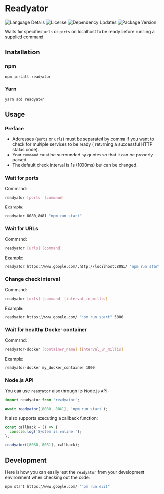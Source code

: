 # Readyator

![Language Details](https://img.shields.io/github/languages/top/bennycode/readyator) ![License](https://img.shields.io/npm/l/readyator.svg) ![Dependency Updates](https://img.shields.io/librariesio/release/npm/readyator.svg) ![Package Version](https://img.shields.io/npm/v/readyator.svg)

Waits for specified `urls` or `ports` on localhost to be ready before running a supplied command.

## Installation

### npm

```bash
npm install readyator
```

### Yarn

```bash
yarn add readyator
```

## Usage

### Preface

- Addresses (`ports` or `urls`) must be separated by comma if you want to check for multiple services to be ready ( returning a successful HTTP status code).
- Your `command` must be surrounded by quotes so that it can be properly parsed.
- The default check interval is 1s (1000ms) but can be changed.

### Wait for ports

Command:

```bash
readyator [ports] [command]
```

Example:

```bash
readyator 8080,8081 "npm run start"
```

### Wait for URLs

Command:

```bash
readyator [urls] [command]
```

Example:

```bash
readyator https://www.google.com/,http://localhost:8081/ "npm run start"
```

### Change check interval

Command:

```bash
readyator [urls] [command] [interval_in_millis]
```

Example:

```bash
readyator https://www.google.com/ "npm run start" 5000
```

### Wait for healthy Docker container

Command:

```bash
readyator-docker [container_name] [interval_in_millis]
```

Example:

```bash
readyator-docker my_docker_container 1000
```

### Node.js API

You can use `readyator` also through its Node.js API:

```ts
import readyator from 'readyator';

await readyator([8080, 8081], 'npm run start');
```

It also supports executing a callback function:

```ts
const callback = () => {
  console.log('System is online!');
};

readyator([8080, 8081], callback);
```

## Development

Here is how you can easily test the `readyator` from your development environment when checking out the code:

```bash
npm start https://www.google.com/ "npm run exit"
```
